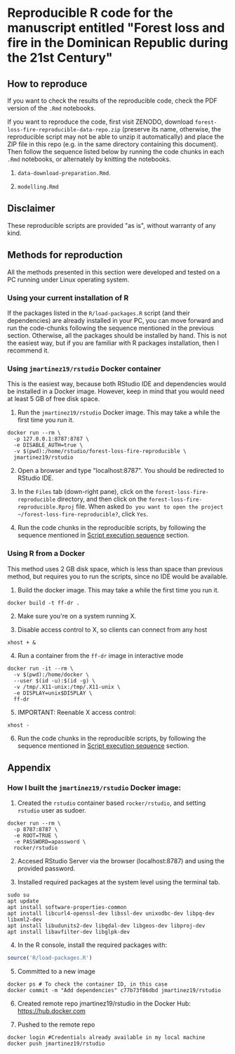 # Reproducible R code for the manuscript entitled "Forest loss and fire in the Dominican Republic during the 21st Century"

## How to reproduce

If you want to check the results of the reproducible code, check the PDF version of the `.Rmd` notebooks.

If you want to reproduce the code, first visit ZENODO, download `forest-loss-fire-reproducible-data-repo.zip` (preserve its name, otherwise, the reproducible script may not be able to unzip it automatically) and place the ZIP file in this repo (e.g. in the same directory containing this document). Then follow the sequence listed below by running the code chunks in each `.Rmd` notebooks, or alternately by knitting the notebooks.

1. `data-download-preparation.Rmd`.

2. `modelling.Rmd`

## Disclaimer

These reproducible scripts are provided "as is", without warranty of any kind.

## Methods for reproduction

All the methods presented in this section were developed and tested on a PC running under Linux operating system.

### Using your current installation of R

If the packages listed in the `R/load-packages.R` script (and their dependencies) are already installed in your PC, you can move forward and run the code-chunks following the sequence mentioned in the previous section. Otherwise, all the packages should be installed by hand. This is not the easiest way, but if you are familiar with R packages installation, then I recommend it.

### Using `jmartinez19/rstudio` Docker container

This is the easiest way, because both RStudio IDE and dependencies would be installed in a Docker image. However, keep in mind that you would need at least 5 GB of free disk space.

1. Run the `jmartinez19/rstudio` Docker image. This may take a while the first time you run it.

```
docker run --rm \
  -p 127.0.0.1:8787:8787 \
  -e DISABLE_AUTH=true \
  -v $(pwd):/home/rstudio/forest-loss-fire-reproducible \
  jmartinez19/rstudio
```

2. Open a browser and type "localhost:8787". You should be redirected to RStudio IDE.

3. In the `Files` tab (down-right pane), click on the `forest-loss-fire-reproducible` directory, and then click on the `forest-loss-fire-reproducible.Rproj` file. When asked `Do you want to open the project ~/forest-loss-fire-reproducible?`, click `Yes`.

4. Run the code chunks in the reproducible scripts, by following the sequence mentioned in [Script execution sequence](#how-to-reproduce) section.

### Using R from a Docker

This method uses 2 GB disk space, which is less than space than previous method, but requires you to run the scripts, since no IDE would be available.

1. Build the docker image. This may take a while the first time you run it.

`docker build -t ff-dr .`

2. Make sure you're on a system running X.

3. Disable access control to X, so clients can connect from any host

`xhost + &`

4. Run a container from the `ff-dr` image in interactive mode

```
docker run -it --rm \
  -v $(pwd):/home/docker \
  --user $(id -u):$(id -g) \
  -v /tmp/.X11-unix:/tmp/.X11-unix \
  -e DISPLAY=unix$DISPLAY \
  ff-dr
```

5. IMPORTANT: Reenable X access control:

`xhost -`

6. Run the code chunks in the reproducible scripts, by following the sequence mentioned in [Script execution sequence](#script-execution-sequence) section.

## Appendix

### How I built the `jmartinez19/rstudio` Docker image:

1. Created the `rstudio` container based `rocker/rstudio`, and setting `rstudio` user as sudoer.

```
docker run --rm \
  -p 8787:8787 \
  -e ROOT=TRUE \
  -e PASSWORD=apassword \
  rocker/rstudio
```

2. Accesed RStudio Server via the browser (localhost:8787) and using the provided password.

3. Installed required packages at the system level using the terminal tab.

```
sudo su
apt update
apt install software-properties-common
apt install libcurl4-openssl-dev libssl-dev unixodbc-dev libpq-dev libxml2-dev
apt install libudunits2-dev libgdal-dev libgeos-dev libproj-dev 
apt install libavfilter-dev libglpk-dev
```

4. In the R console, install the required packages with:

```r
source('R/load-packages.R')
```

5. Committed to a new image

```
docker ps # To check the container ID, in this case
docker commit -m "Add dependencies" c77b73f86dbd jmartinez19/rstudio
```

6. Created remote repo jmartinez19/rstudio in the Docker Hub: https://hub.docker.com

7. Pushed to the remote repo

```
docker login #Credentials already available in my local machine
docker push jmartinez19/rstudio
```
